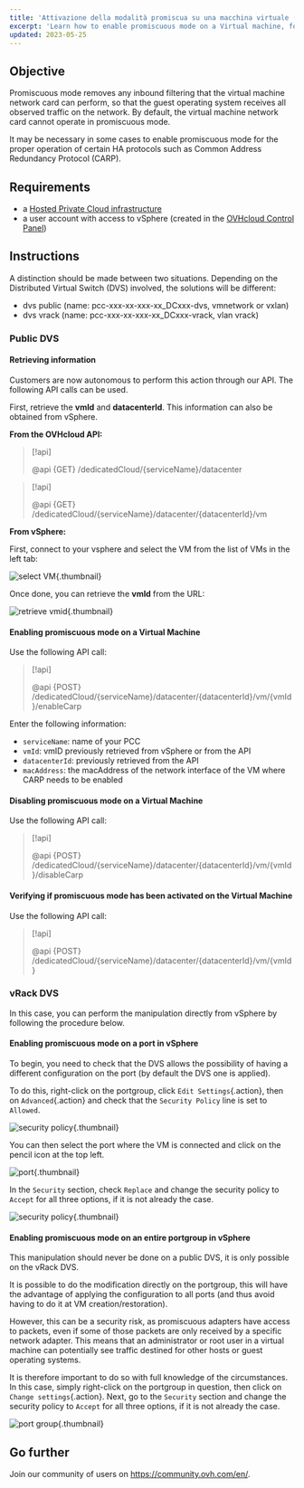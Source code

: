 ```yaml
---
title: 'Attivazione della modalità promiscua su una macchina virtuale (EN)'
excerpt: 'Learn how to enable promiscuous mode on a Virtual machine, for the proper operation of certain HA protocols such as CARP'
updated: 2023-05-25
---
```


## Objective

Promiscuous mode removes any inbound filtering that the virtual machine network card can perform, so that the guest operating system receives all observed traffic on the network. By default, the virtual machine network card cannot operate in promiscuous mode.

It may be necessary in some cases to enable promiscuous mode for the proper operation of certain HA protocols such as Common Address Redundancy Protocol (CARP).

## Requirements

- a [Hosted Private Cloud infrastructure](https://www.ovhcloud.com/it/enterprise/products/hosted-private-cloud/)
- a user account with access to vSphere (created in the [OVHcloud Control Panel](https://www.ovh.com/auth/?action=gotomanager&from=https://www.ovh.it/&ovhSubsidiary=it))

## Instructions

A distinction should be made between two situations. Depending on the Distributed Virtual Switch (DVS) involved, the solutions will be different:

- dvs public (name: pcc-xxx-xx-xxx-xx_DCxxx-dvs, vmnetwork or vxlan)
- dvs vrack (name: pcc-xxx-xx-xxx-xx_DCxxx-vrack, vlan vrack)

### Public DVS

#### Retrieving information

Customers are now autonomous to perform this action through our API. The following API calls can be used.

First, retrieve the **vmId** and **datacenterId**. This information can also be obtained from vSphere.

**From the OVHcloud API:**

> [!api]
>
> @api {GET} /dedicatedCloud/{serviceName}/datacenter
>

> [!api]
>
> @api {GET} /dedicatedCloud/{serviceName}/datacenter/{datacenterId}/vm
>

**From vSphere:**

First, connect to your vsphere and select the VM from the list of VMs in the left tab:

![select VM](images/vcenter_select_vm_edit.png){.thumbnail}

Once done, you can retrieve the **vmId** from the URL:

![retrieve vmid](images/vcenter_vmID_edit.png){.thumbnail}

#### Enabling promiscuous mode on a Virtual Machine

Use the following API call:

> [!api]
>
> @api {POST} /dedicatedCloud/{serviceName}/datacenter/{datacenterId}/vm/{vmId}/enableCarp
>

Enter the following information:

- `serviceName`: name of your PCC
- `vmId`: vmID previously retrieved from vSphere or from the API
- `datacenterId`: previously retrieved from the API
- `macAddress`: the macAddress of the network interface of the VM where CARP needs to be enabled

#### Disabling promiscuous mode on a Virtual Machine

Use the following API call:

> [!api]
>
> @api {POST} /dedicatedCloud/{serviceName}/datacenter/{datacenterId}/vm/{vmId}/disableCarp
>

#### Verifying if promiscuous mode has been activated on the Virtual Machine

Use the following API call:

> [!api]
>
> @api {POST} /dedicatedCloud/{serviceName}/datacenter/{datacenterId}/vm/{vmId}
>

### vRack DVS

In this case, you can perform the manipulation directly from vSphere by following the procedure below.

#### Enabling promiscuous mode on a port in vSphere

To begin, you need to check that the DVS allows the possibility of having a different configuration on the port (by default the DVS one is applied).

To do this, right-click on the portgroup, click `Edit Settings`{.action}, then on `Advanced`{.action} and check that the `Security Policy` line is set to `Allowed`.

![security policy](images/Securitypolicy.png){.thumbnail}

You can then select the port where the VM is connected and click on the pencil icon at the top left.

![port](images/Port.png){.thumbnail}

In the `Security` section, check `Replace` and change the security policy to `Accept` for all three options, if it is not already the case.

![security policy](images/Security.png){.thumbnail}

#### Enabling promiscuous mode on an entire portgroup in vSphere

This manipulation should never be done on a public DVS, it is only possible on the vRack DVS.

It is possible to do the modification directly on the portgroup, this will have the advantage of applying the configuration to all ports (and thus avoid having to do it at VM creation/restoration).

However, this can be a security risk, as promiscuous adapters have access to packets, even if some of those packets are only received by a specific network adapter. This means that an administrator or root user in a virtual machine can potentially see traffic destined for other hosts or guest operating systems.

It is therefore important to do so with full knowledge of the circumstances.
In this case, simply right-click on the portgroup in question, then click on `Change settings`{.action}. Next, go to the `Security` section and change the security policy to `Accept` for all three options, if it is not already the case.

![port group](images/Portgroup.png){.thumbnail}

## Go further

Join our community of users on <https://community.ovh.com/en/>.